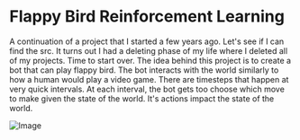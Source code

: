 # Flappy Bird Reinforcement Learning
A continuation of a project that I started a few years ago. Let's see if I can find the src. It turns out I had a deleting phase of my life where I deleted all of my projects. Time to start over. The idea behind this project is to create a bot that can play flappy bird. The bot interacts with the world similarly to how a human would play a video game. There are timesteps that happen at very quick intervals. At each interval, the bot gets too choose which move to make given the state of the world. It's actions impact the state of the world. 

![Image](/flowchart.cairo.png)